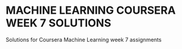# MACHINE LEARNING COURSERA WEEK 7 SOLUTIONS
Solutions for Coursera Machine Learning week 7 assignments
